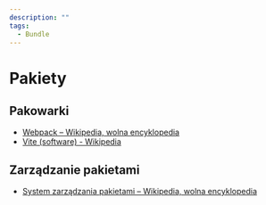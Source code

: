 ```yaml
---
description: ""
tags:
  - Bundle
---
```


# Pakiety

## Pakowarki

- [Webpack – Wikipedia, wolna encyklopedia](https://pl.wikipedia.org/wiki/Webpack)
- [Vite (software) - Wikipedia](<https://en.wikipedia.org/wiki/Vite_(software)>)

## Zarządzanie pakietami

- [System zarządzania pakietami – Wikipedia, wolna encyklopedia](https://pl.wikipedia.org/wiki/System_zarz%C4%85dzania_pakietami)
